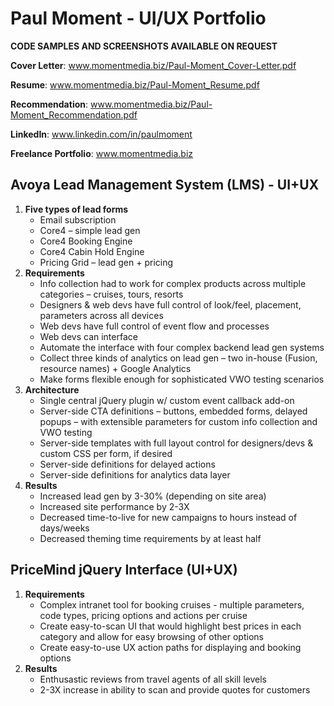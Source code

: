 # Paul Moment - UI/UX Portfolio

**CODE SAMPLES AND SCREENSHOTS AVAILABLE ON REQUEST**

**Cover Letter**: www.momentmedia.biz/Paul-Moment_Cover-Letter.pdf

**Resume**: www.momentmedia.biz/Paul-Moment_Resume.pdf

**Recommendation**: www.momentmedia.biz/Paul-Moment_Recommendation.pdf

**LinkedIn**: www.linkedin.com/in/paulmoment

**Freelance Portfolio**: www.momentmedia.biz

Avoya Lead Management System (LMS) - UI+UX
---------------------------------

1.	**Five types of lead forms**
	+ Email subscription
	+ Core4 – simple lead gen
	+ Core4 Booking Engine
	+ Core4 Cabin Hold Engine
	+ Pricing Grid – lead gen + pricing
2.	**Requirements**
	+ Info collection had to work for complex products across multiple categories – cruises, tours, resorts
	+ Designers & web devs have full control of look/feel, placement, parameters across all devices
	+ Web devs have full control of event flow and processes
	+ Web devs can interface 
	+ Automate the interface with four complex backend lead gen systems
	+ Collect three kinds of analytics on lead gen – two in-house (Fusion, resource names) + Google Analytics
	+ Make forms flexible enough for sophisticated VWO testing scenarios
3.	**Architecture**
	+ Single central jQuery plugin w/ custom event callback add-on
	+ Server-side CTA definitions – buttons, embedded forms, delayed popups – with extensible parameters for custom info collection and VWO testing
	+ Server-side templates with full layout control for designers/devs & custom CSS per form, if desired
	+ Server-side definitions for delayed actions
	+ Server-side definitions for analytics data layer
4.	**Results**
	+ Increased lead gen by 3-30% (depending on site area)
	+ Increased site performance by 2-3X
	+ Decreased time-to-live for new campaigns to hours instead of days/weeks
	+ Decreased theming time requirements by at least half

PriceMind jQuery Interface (UI+UX)
--------------------------------------

1. **Requirements**
	+ Complex intranet tool for booking cruises - multiple parameters, code types, pricing options and actions per cruise
	+ Create easy-to-scan UI that would highlight best prices in each category and allow for easy browsing of other options
	+ Create easy-to-use UX action paths for displaying and booking options
2. **Results**
	+ Enthusastic reviews from travel agents of all skill levels
	+ 2-3X increase in ability to scan and provide quotes for customers
